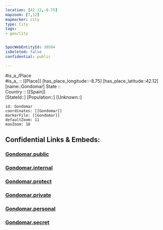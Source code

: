 ```yaml
---
location: [42.12,-8.75] 
mapzoom: [7,12] 
mapmarker: city 
type: City
tags:
- geo/City


SpocWebEntityId: 30504
isDeleted: false
confidential: public

---
```

#is_a_/Place  
#is_a_ :: [[Place]] 
[has_place_longitude::-8.75] 
[has_place_latitude::42.12] 
[name::Gondomar] 
State ::  
Country :: [[Spain]]  
[StateId::] 
[Population::] 
[Unknown::] 


```leaflet
id: Gondomar
coordinates: [[Gondomar]] 
markerFile: [[Gondomar]] 
defaultZoom: 11 
maxZoom: 18
```


## Confidential Links & Embeds: 

### [Gondomar.public](/_public/\Earth\Continent\Europe\Europe~South\Spain\Provinces~Spain\Galicia\Pontevedra.Province\CityGondomar.public.md) 

### [Gondomar.internal](/_internal/\Earth\Continent\Europe\Europe~South\Spain\Provinces~Spain\Galicia\Pontevedra.Province\CityGondomar.internal.md) 

### [Gondomar.protect](/_protect/\Earth\Continent\Europe\Europe~South\Spain\Provinces~Spain\Galicia\Pontevedra.Province\CityGondomar.protect.md) 

### [Gondomar.private](/_private/\Earth\Continent\Europe\Europe~South\Spain\Provinces~Spain\Galicia\Pontevedra.Province\CityGondomar.private.md) 

### [Gondomar.personal](/_personal/\Earth\Continent\Europe\Europe~South\Spain\Provinces~Spain\Galicia\Pontevedra.Province\CityGondomar.personal.md) 

### [Gondomar.secret](/_secret/\Earth\Continent\Europe\Europe~South\Spain\Provinces~Spain\Galicia\Pontevedra.Province\CityGondomar.secret.md)

